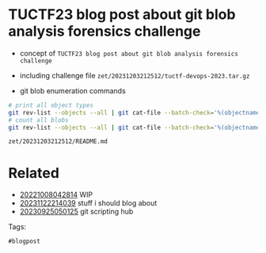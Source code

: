 # TUCTF23 blog post about git blob analysis forensics challenge

- concept of `TUCTF23 blog post about git blob analysis forensics challenge`
- including challenge file `zet/20231203212512/tuctf-devops-2023.tar.gz`

- git blob enumeration commands
```bash
# print all object types
git rev-list --objects --all | git cat-file --batch-check='%(objectname) %(objecttype) %(rest)'
# count all blobs
git rev-list --objects --all | git cat-file --batch-check='%(objectname) %(objecttype) %(rest)' | awk '$2 == "blob" { print $1 }' | wc -l
```

` zet/20231203212512/README.md `

# Related

- [20221008042814](/zet/20221008042814/README.md) WIP
- [20231122214039](/zet/20231122214039/README.md) stuff i should blog about
- [20230925050125](/zet/20230925050125/README.md) git scripting hub

Tags:

    #blogpost
